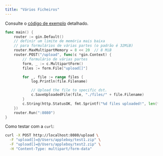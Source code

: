 ```yaml
---
title: "Vários Ficheiros"
---
```


Consulte o [código de exemplo](https://github.com/gin-gonic/examples/tree/master/upload-file/multiple) detalhado.

```go
func main() {
	router := gin.Default()
	// definir um limite de memória mais baixa
	// para formulários de várias partes (o padrão é 32MiB)
	router.MaxMultipartMemory = 8 << 20  // 8 MiB
	router.POST("/upload", func(c *gin.Context) {
		// formulário de várias partes
		form, _ := c.MultipartForm()
		files := form.File["upload[]"]

		for _, file := range files {
			log.Println(file.Filename)

			// Upload the file to specific dst.
			c.SaveUploadedFile(file, "./files/" + file.Filename)
		}
		c.String(http.StatusOK, fmt.Sprintf("%d files uploaded!", len(files)))
	})
	router.Run(":8080")
}
```

Como testar com a `curl`:

```sh
curl -X POST http://localhost:8080/upload \
  -F "upload[]=@/Users/appleboy/test1.zip" \
  -F "upload[]=@/Users/appleboy/test2.zip" \
  -H "Content-Type: multipart/form-data"
```
